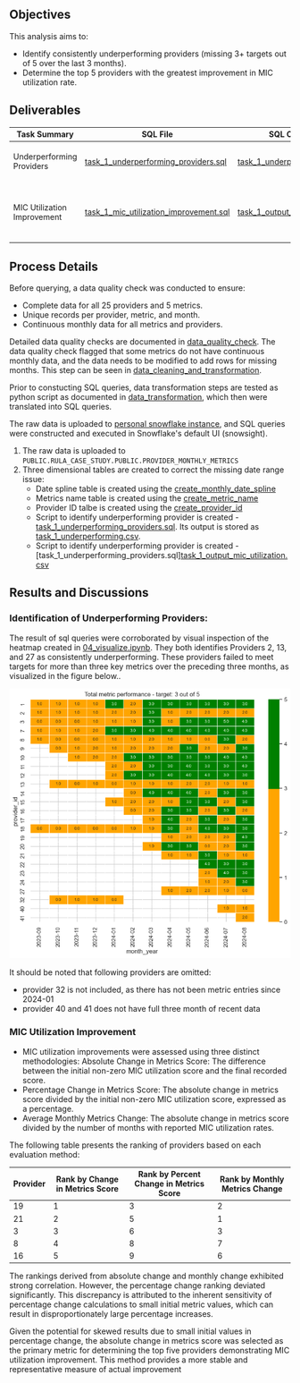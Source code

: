 ## Objectives

This analysis aims to:

* Identify consistently underperforming providers (missing 3+ targets out of 5 over the last 3 months).
* Determine the top 5 providers with the greatest improvement in MIC utilization rate.


## Deliverables
| Task Summary | SQL File | SQL Output File | Note |
| --- | --- | --- | --- |
| Underperforming Providers | [task_1_underperforming_providers.sql](scripts/task_1_underperforming_providers.sql) | [task_1_underperforming.csv](output/task_1_underperforming.csv) | Found provider 2, 13, 27, and 32 to be underperforming |
| MIC Utilization Improvement | [task_1_mic_utilization_improvement.sql](scripts/task_2_mic_utilization_improvement.sql) | [task_1_output_mic_utilization.csv](output/task_1_output_mic_utilization.csv) | Found provider 19, 21, 3, 8, and 16 to have improved MIC utilization by largest margin |



## Process Details

Before querying, a data quality check was conducted to ensure:

* Complete data for all 25 providers and 5 metrics.
* Unique records per provider, metric, and month.
* Continuous monthly data for all metrics and providers.

Detailed data quality checks are documented in [data_quality_check](docs/01_data_quality_check.ipynb). The data quality check flagged that some metrics do not have continuous monthly data, and the data needs to be modified to add rows for missing months. This step can be seen in [data_cleaning_and_transformation](docs/02_data_cleaning.ipynb).

Prior to constucting SQL queries, data transformation steps are tested as python script as documented in [data_transformation](docs/03_data_transformation.ipynb), which then were translated into SQL queries.

The raw data is uploaded to [personal snowflake instance](https://qsoynix-neb04412.snowflakecomputing.com/console/login#/), and SQL queries were constructed and executed in Snowflake's default UI (snowsight). 

1. The raw data is uploaded to `PUBLIC.RULA_CASE_STUDY.PUBLIC.PROVIDER_MONTHLY_METRICS`
1. Three dimensional tables are created to correct the missing date range issue:
    * Date spline table is created using the [create_monthly_date_spline](scripts/create_monthly_date_spline.sql)
    * Metrics name table is created using the [create_metric_name](scripts/create_metric_name.sql)
    * Provider ID talbe is created using the [create_provider_id](scripts/create_provider_id.sql)
    * Script to identify underperforming provider is created - [task_1_underperforming_providers.sql](scripts/task_1_underperforming_providers.sql). Its output is stored as [task_1_underperforming.csv](output/task_1_underperforming.csv).
    * Script to identify underperforming provider is created - [task_1_underperforming_providers.sql][task_1_output_mic_utilization.csv](output/task_.1_output_mic_utilization.csv)


## Results and Discussions

### Identification of Underperforming Providers:

The result of sql queries were corroborated by visual inspection of the heatmap created in [04_visualize.ipynb](docs/04_visualize.ipynb). They both identifies Providers 2, 13, and 27 as consistently underperforming. These providers failed to meet targets for more than three key metrics over the preceding three months, as visualized in the figure below..

![image](output/task_1_underperforming_heatmap.png)

It should be noted that following providers are omitted:
* provider 32 is not included, as there has not been metric entries since 2024-01
* provider 40 and 41 does not have full three month of recent data

### MIC Utilization Improvement

* MIC utilization improvements were assessed using three distinct methodologies:
Absolute Change in Metrics Score: The difference between the initial non-zero MIC utilization score and the final recorded score.
* Percentage Change in Metrics Score: The absolute change in metrics score divided by the initial non-zero MIC utilization score, expressed as a percentage.
* Average Monthly Metrics Change: The absolute change in metrics score divided by the number of months with reported MIC utilization rates.

The following table presents the ranking of providers based on each evaluation method:

| Provider | Rank by Change in Metrics Score | Rank by Percent Change in Metrics Score | Rank by Monthly Metrics Change |
| --- | --- |   --- | --- |
| 19 | 1 | 3 | 2 |
| 21 | 2 | 5 | 1 |
| 3  | 3 | 6 | 3 |
| 8  | 4 | 8 | 7 |
| 16 | 5 | 9 | 6 |

The rankings derived from absolute change and monthly change exhibited strong correlation. However, the percentage change ranking deviated significantly. This discrepancy is attributed to the inherent sensitivity of percentage change calculations to small initial metric values, which can result in disproportionately large percentage increases.

Given the potential for skewed results due to small initial values in percentage change, the absolute change in metrics score was selected as the primary metric for determining the top five providers demonstrating MIC utilization improvement. This method provides a more stable and representative measure of actual improvement